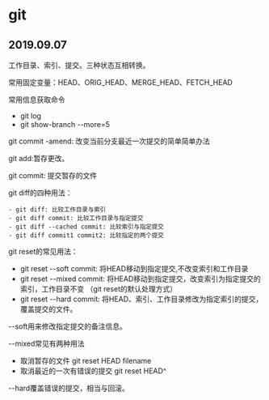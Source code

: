 # git

## 2019.09.07

工作目录、索引、提交。三种状态互相转换。

常用固定变量：HEAD、ORIG_HEAD、MERGE_HEAD、FETCH_HEAD

常用信息获取命令
- git log
- git show-branch --more=5

git commit -amend: 改变当前分支最近一次提交的简单简单办法

git add:暂存更改。

git commit: 提交暂存的文件

git diff的四种用法：

    - git diff: 比较工作目录与索引
    - git diff commit: 比较工作目录与指定提交
    - git diff --cached commit: 比较索引与指定提交
    - git diff commit1 commit2: 比较指定的两个提交

git reset的常见用法：

- git reset --soft commit: 将HEAD移动到指定提交,不改变索引和工作目录
- git reset --mixed commit: 将HEAD移动到指定提交，改变索引为指定提交的索引，工作目录不变
    （git reset的默认处理方式）
- git reset --hard commit: 将HEAD、索引、工作目录修改为指定索引的提交，覆盖提交的文件。

--soft用来修改指定提交的备注信息。

--mixed常见有两种用法

- 取消暂存的文件 git reset HEAD filename
- 取消最近的一次有错误的提交 git reset HEAD^

--hard覆盖错误的提交，相当与回滚。
